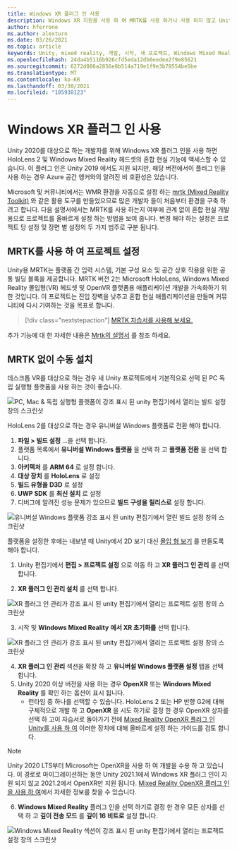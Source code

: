 ```yaml
---
title: Windows XR 플러그 인 사용
description: Windows XR 지원을 사용 하 여 MRTK를 사용 하거나 사용 하지 않고 Unity 프로젝트를 설정 하는 방법을 알아봅니다.
author: hferrone
ms.author: alexturn
ms.date: 03/26/2021
ms.topic: article
keywords: Unity, mixed reality, 개발, 시작, 새 프로젝트, Windows Mixed Reality, UWP, XR, 성능, 레거시, mrtk, Windows
ms.openlocfilehash: 24da4b5116b926cfd5eda12db6eedee2f9e85621
ms.sourcegitcommit: 6272d086a2856e8b514a719e1f9e3b78554be5be
ms.translationtype: MT
ms.contentlocale: ko-KR
ms.lasthandoff: 03/30/2021
ms.locfileid: "105938123"
---
```

# <a name="using-windows-xr-plugin"></a>Windows XR 플러그 인 사용

Unity 2020를 대상으로 하는 개발자를 위해 Windows XR 플러그 인을 사용 하면 HoloLens 2 및 Windows Mixed Reality 헤드셋의 혼합 현실 기능에 액세스할 수 있습니다.  이 플러그 인은 Unity 2019 에서도 지원 되지만, 해당 버전에서이 플러그 인을 사용 하는 경우 Azure 공간 앵커와의 알려진 비 호환성은 있습니다.

Microsoft 및 커뮤니티에서는 WMR 환경을 자동으로 설정 하는 [mrtk (Mixed Reality Toolkit)](https://microsoft.github.io/MixedRealityToolkit-Unity/Documentation/Installation.html) 와 같은 활용 도구를 만들었으므로 많은 개발자 들이 처음부터 환경을 구축 하려고 합니다.  다음 설명서에서는 MRTK를 사용 하는지 여부에 관계 없이 혼합 현실 개발용으로 프로젝트를 올바르게 설정 하는 방법을 보여 줍니다.  변경 해야 하는 설정은 프로젝트 당 설정 및 장면 별 설정의 두 가지 범주로 구분 됩니다.

## <a name="setting-up-your-project-with-mrtk"></a>MRTK를 사용 하 여 프로젝트 설정

Unity용 MRTK는 플랫폼 간 입력 시스템, 기본 구성 요소 및 공간 상호 작용을 위한 공통 빌딩 블록을 제공합니다. MRTK 버전 2는 Microsoft HoloLens, Windows Mixed Reality 몰입형(VR) 헤드셋 및 OpenVR 플랫폼용 애플리케이션 개발을 가속화하기 위한 것입니다. 이 프로젝트는 진입 장벽을 낮추고 혼합 현실 애플리케이션을 만들며 커뮤니티에 다시 기여하는 것을 목표로 합니다.

> [!div class="nextstepaction"]
> [MRTK 자습서를 사용해 보세요.](tutorials/mr-learning-base-01.md)

추가 기능에 대 한 자세한 내용은 [Mrtk의 설명서](/windows/mixed-reality/mrtk-unity) 를 참조 하세요.

## <a name="manual-setup-without-mrtk"></a>MRTK 없이 수동 설치

데스크톱 VR를 대상으로 하는 경우 새 Unity 프로젝트에서 기본적으로 선택 된 PC 독립 실행형 플랫폼을 사용 하는 것이 좋습니다.

![PC, Mac & 독립 실행형 플랫폼이 강조 표시 된 unity 편집기에서 열리는 빌드 설정 창의 스크린샷](images/wmr-config-img-3.png)

HoloLens 2를 대상으로 하는 경우 유니버설 Windows 플랫폼로 전환 해야 합니다.

1.  **파일 > 빌드 설정** ...을 선택 합니다.
2.  플랫폼 목록에서 **유니버설 Windows 플랫폼** 을 선택 하 고 **플랫폼 전환** 을 선택 합니다.
3.  **아키텍처** 를 **ARM 64** 로 설정 합니다.
4.  **대상 장치** 를 **HoloLens** 로 설정
5.  **빌드 유형을** **D3D** 로 설정
6.  **UWP SDK** 를 **최신 설치** 로 설정
7.  디버그에 알려진 성능 문제가 있으므로 **빌드 구성을** **릴리스로** 설정 합니다.

![유니버설 Windows 플랫폼 강조 표시 된 unity 편집기에서 열린 빌드 설정 창의 스크린샷](images/wmr-config-img-4.png)

플랫폼을 설정한 후에는 내보낼 때 Unity에서 2D 보기 대신 [몰입 형 보기](../../design/app-views.md) 를 만들도록 해야 합니다.

1. Unity 편집기에서 **편집 > 프로젝트 설정** 으로 이동 하 고 **XR 플러그 인 관리** 를 선택 합니다.

2. **XR 플러그 인 관리 설치** 를 선택 합니다.

![XR 플러그 인 관리가 강조 표시 된 unity 편집기에서 열리는 프로젝트 설정 창의 스크린샷](images/wmr-config-img-5.png)

3. 시작 및 **Windows Mixed Reality** **에서 XR 초기화를** 선택 합니다.

![XR 플러그 인 관리가 강조 표시 된 unity 편집기에서 열리는 프로젝트 설정 창의 스크린샷](images/wmr-config-img-7.png)

4. **XR 플러그 인 관리** 섹션을 확장 하 고 **유니버설 Windows 플랫폼 설정** 탭을 선택 합니다.
5. Unity 2020 이상 버전을 사용 하는 경우 **OpenXR** 또는 **Windows Mixed Reality** 를 확인 하는 옵션이 표시 됩니다. 
    * 런타임 중 하나를 선택할 수 있습니다.  HoloLens 2 또는 HP 반향 G2에 대해 구체적으로 개발 하 고 **OpenXR** 을 시도 하기로 결정 한 경우 OpenXR 상자를 선택 하 고이 자습서로 돌아가기 전에 [Mixed Reality OpenXR 플러그 인 Unity를 사용 하 여](openxr-getting-started.md) 이러한 장치에 대해 올바르게 설정 하는 가이드를 검토 합니다.

> [!NOTE]
> Unity 2020 LTS부터 Microsoft는 OpenXR을 사용 하 여 개발을 수용 하 고 있습니다.  이 경로로 마이그레이션하는 동안 Unity 2021.1에서 Windows XR 플러그 인이 지원 되지 않고 2021.2에서 OpenXR만 지원 됩니다. [Mixed Reality OpenXR 플러그 인을 사용 하 여](openxr-getting-started.md)에서 자세한 정보를 찾을 수 있습니다.

6. **Windows Mixed Reality** 플러그 인을 선택 하기로 결정 한 경우 모든 상자를 선택 하 고 **깊이 전송 모드** 를 **깊이 16 비트로** 설정 합니다.

![Windows Mixed Reality 섹션이 강조 표시 된 unity 편집기에서 열리는 프로젝트 설정 창의 스크린샷](images/wmr-config-img-8.png)
